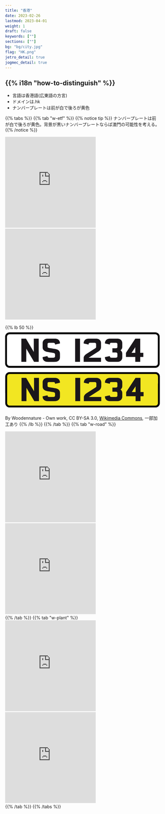 ```yaml
---
title: "香港"
date: 2023-02-26
lastmod: 2023-04-01
weight: 1
draft: false
keywords: [""]
sections: [""]
bg: "bg/city.jpg"
flag: "HK.png"
jetro_detail: true
jogmec_detail: true
---
```


<div class="main-desciption country-description">
    <h2 class="section-title">{{% i18n "how-to-distinguish" %}}</h2>
    <ul class="rule-list">
        <li>言語は香港語(広東語の方言)</li>
        <li>ドメインは<span class="quiz">.hk</span></li>
        <li>ナンバープレートは前が<span class="quiz">白</span>で後ろが<span class="quiz">黄色</span></li>
    </ul>
</div>


{{% tabs  %}}
{{% tab "w-etf" %}}
{{% notice tip %}}
ナンバープレートは前が<span class="quiz">白</span>で後ろが<span class="quiz">黄色</span>。背景が黒いナンバープレートならば澳門の可能性を考える。
{{% /notice %}}
<div class="googlemap-if">
<iframe src="https://www.google.com/maps/embed?pb=!4v1682669362773!6m8!1m7!1sg7CArHLgvovxhEnlWdkHUg!2m2!1d22.26614345083903!2d114.1798663403918!3f74.35731108111615!4f-12.1637470023567!5f3.325193203789971" width="295" height="295" style="border:0;" allowfullscreen="" loading="lazy" referrerpolicy="no-referrer-when-downgrade"></iframe>
<iframe src="https://www.google.com/maps/embed?pb=!4v1682669333572!6m8!1m7!1sg7CArHLgvovxhEnlWdkHUg!2m2!1d22.26614345083903!2d114.1798663403918!3f230.1920490960269!4f-4.607441132189777!5f3.325193203789971" width="295" height="295" style="border:0;" allowfullscreen="" loading="lazy" referrerpolicy="no-referrer-when-downgrade"></iframe>
</div>

{{% lb 50 %}}
![](2023-04-28-17-06-33.png)

By Woodennature - Own work, CC BY-SA 3.0, <a href="https://commons.wikimedia.org/w/index.php?curid=5951198">Wikimedia Commons</a>, 一部加工あり
{{% /lb %}}
{{% /tab %}}
{{% tab "w-road" %}}
<div class="googlemap-if">
<iframe src="https://www.google.com/maps/embed?pb=!4v1682669610532!6m8!1m7!1s5oqhRHC8PlyLOjZAasDWyQ!2m2!1d22.32955739540962!2d114.2121367147559!3f176.92766532166686!4f-6.902529887966125!5f3.325193203789971" width="295" height="295" style="border:0;" allowfullscreen="" loading="lazy" referrerpolicy="no-referrer-when-downgrade"></iframe>
<iframe src="https://www.google.com/maps/embed?pb=!4v1682669583236!6m8!1m7!1sw3bJmh7vsrqKJpFT6ambrA!2m2!1d22.32928717323537!2d114.2129819835939!3f114.62460791386806!4f-4.472388091843669!5f1.524171891417538" width="295" height="295" style="border:0;" allowfullscreen="" loading="lazy" referrerpolicy="no-referrer-when-downgrade"></iframe>
</div>
{{% /tab %}}
{{% tab "w-plant" %}}
<div class="googlemap-if">
<iframe src="https://www.google.com/maps/embed?pb=!4v1682669799035!6m8!1m7!1se1x9EVS7eVLJ5UcBG5X8rw!2m2!1d22.26113498983628!2d113.9734028519192!3f5.273580678133385!4f3.7749098476787424!5f0.4000000000000002" width="295" height="295" style="border:0;" allowfullscreen="" loading="lazy" referrerpolicy="no-referrer-when-downgrade"></iframe>
<iframe src="https://www.google.com/maps/embed?pb=!4v1682669843275!6m8!1m7!1s20H8bDVEoPtJCQ5efzeJCA!2m2!1d22.43644456672756!2d114.3190285861153!3f297.44092317040526!4f-16.329460959381706!5f1.5757440953818254" width="295" height="295" style="border:0;" allowfullscreen="" loading="lazy" referrerpolicy="no-referrer-when-downgrade"></iframe>
</div>
{{% /tab %}}
{{% /tabs %}}
